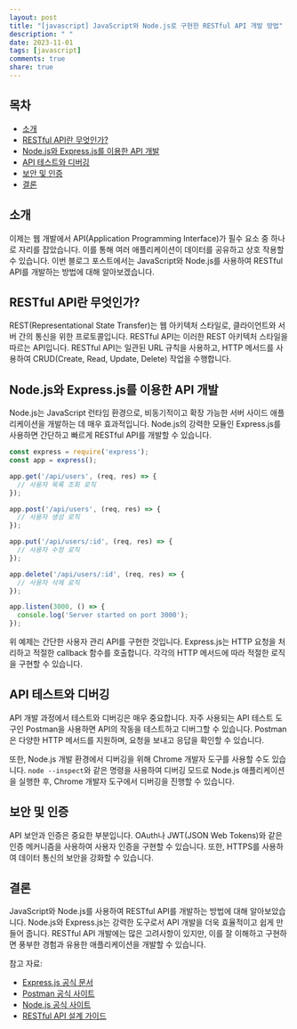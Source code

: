 ```yaml
---
layout: post
title: "[javascript] JavaScript와 Node.js로 구현한 RESTful API 개발 방법"
description: " "
date: 2023-11-01
tags: [javascript]
comments: true
share: true
---
```


## 목차
- [소개](#introduction)
- [RESTful API란 무엇인가?](#what-is-restful-api)
- [Node.js와 Express.js를 이용한 API 개발](#api-development-with-node-and-express)
- [API 테스트와 디버깅](#api-testing-and-debugging)
- [보안 및 인증](#security-and-authentication)
- [결론](#conclusion)

## 소개 <a name="introduction"></a>

이제는 웹 개발에서 API(Application Programming Interface)가 필수 요소 중 하나로 자리를 잡았습니다. 이를 통해 여러 애플리케이션이 데이터를 공유하고 상호 작용할 수 있습니다. 이번 블로그 포스트에서는 JavaScript와 Node.js를 사용하여 RESTful API를 개발하는 방법에 대해 알아보겠습니다.

## RESTful API란 무엇인가? <a name="what-is-restful-api"></a>

REST(Representational State Transfer)는 웹 아키텍처 스타일로, 클라이언트와 서버 간의 통신을 위한 프로토콜입니다. RESTful API는 이러한 REST 아키텍처 스타일을 따르는 API입니다. RESTful API는 일관된 URL 규칙을 사용하고, HTTP 메서드를 사용하여 CRUD(Create, Read, Update, Delete) 작업을 수행합니다.

## Node.js와 Express.js를 이용한 API 개발 <a name="api-development-with-node-and-express"></a>

Node.js는 JavaScript 런타임 환경으로, 비동기적이고 확장 가능한 서버 사이드 애플리케이션을 개발하는 데 매우 효과적입니다. Node.js의 강력한 모듈인 Express.js를 사용하면 간단하고 빠르게 RESTful API를 개발할 수 있습니다.

```javascript
const express = require('express');
const app = express();

app.get('/api/users', (req, res) => {
  // 사용자 목록 조회 로직
});

app.post('/api/users', (req, res) => {
  // 사용자 생성 로직
});

app.put('/api/users/:id', (req, res) => {
  // 사용자 수정 로직
});

app.delete('/api/users/:id', (req, res) => {
  // 사용자 삭제 로직
});

app.listen(3000, () => {
  console.log('Server started on port 3000');
});
```

위 예제는 간단한 사용자 관리 API를 구현한 것입니다. Express.js는 HTTP 요청을 처리하고 적절한 callback 함수를 호출합니다. 각각의 HTTP 메서드에 따라 적절한 로직을 구현할 수 있습니다.

## API 테스트와 디버깅 <a name="api-testing-and-debugging"></a>

API 개발 과정에서 테스트와 디버깅은 매우 중요합니다. 자주 사용되는 API 테스트 도구인 Postman을 사용하면 API의 작동을 테스트하고 디버그할 수 있습니다. Postman은 다양한 HTTP 메서드를 지원하며, 요청을 보내고 응답을 확인할 수 있습니다.

또한, Node.js 개발 환경에서 디버깅을 위해 Chrome 개발자 도구를 사용할 수도 있습니다. `node --inspect`와 같은 명령을 사용하여 디버깅 모드로 Node.js 애플리케이션을 실행한 후, Chrome 개발자 도구에서 디버깅을 진행할 수 있습니다.

## 보안 및 인증 <a name="security-and-authentication"></a>

API 보안과 인증은 중요한 부분입니다. OAuth나 JWT(JSON Web Tokens)와 같은 인증 메커니즘을 사용하여 사용자 인증을 구현할 수 있습니다. 또한, HTTPS를 사용하여 데이터 통신의 보안을 강화할 수 있습니다.

## 결론 <a name="conclusion"></a>

JavaScript와 Node.js를 사용하여 RESTful API를 개발하는 방법에 대해 알아보았습니다. Node.js와 Express.js는 강력한 도구로서 API 개발을 더욱 효율적이고 쉽게 만들어 줍니다. RESTful API 개발에는 많은 고려사항이 있지만, 이를 잘 이해하고 구현하면 풍부한 경험과 유용한 애플리케이션을 개발할 수 있습니다.

참고 자료:
- [Express.js 공식 문서](https://expressjs.com/)
- [Postman 공식 사이트](https://www.postman.com/)
- [Node.js 공식 사이트](https://nodejs.org/)
- [RESTful API 설계 가이드](https://restfulapi.net/)